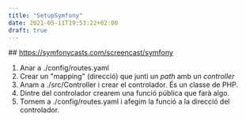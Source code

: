 ```yaml
---
title: "SetupSymfony"
date: 2021-05-11T19:53:22+02:00
draft: true
---
```


## https://symfonycasts.com/screencast/symfony

1. Anar a ./config/routes.yaml
2. Crear un "mapping" (direcció) que junti un _path_ amb un _controller_
3. Anam a ./src/Controller i crear el controlador. És un classe de PHP.
4. Dintre del controlador crearem una funció pública que farà algo.
5. Tornem a ./config/routes.yaml i afegim la funció a la direcció del controlador.
